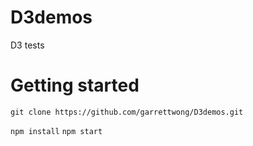 # D3demos
D3 tests


# Getting started
`git clone https://github.com/garrettwong/D3demos.git`

`npm install`
`npm start`
